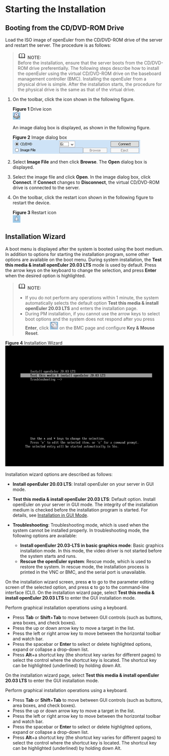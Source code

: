 # Starting the Installation<a name="EN-US_TOPIC_0229291223"></a>

## Booting from the CD/DVD-ROM Drive<a name="section1210220215326"></a>

Load the ISO image of openEuler from the CD/DVD-ROM drive of the server and restart the server. The procedure is as follows:

>![](public_sys-resources/icon-note.gif) **NOTE:**   
>Before the installation, ensure that the server boots from the CD/DVD-ROM drive preferentially. The following steps describe how to install the openEuler using the virtual CD/DVD-ROM drive on the baseboard management controller \(BMC\). Installing the openEuler from a physical drive is simple. After the installation starts, the procedure for the physical drive is the same as that of the virtual drive.  

1.  On the toolbar, click the icon shown in the following figure.

    **Figure  1**  Drive icon<a name="en-us_topic_0151920806_f6ff7658b349942ea87f4521c0256c32e"></a>  
    ![](figures/drive-icon.png "drive-icon")

    An image dialog box is displayed, as shown in the following figure.

    **Figure  2**  Image dialog box<a name="en-us_topic_0151920806_fb74fb37f86cd423aacf34bddedd6841a"></a>  
    ![](figures/image-dialog-box.png "image-dialog-box")

2.  Select  **Image File**  and then click  **Browse**. The  **Open**  dialog box is displayed.
3.  Select the image file and click  **Open**. In the image dialog box, click  **Connect**. If  **Connect**  changes to  **Disconnect**, the virtual CD/DVD-ROM drive is connected to the server.
4.  On the toolbar, click the restart icon shown in the following figure to restart the device.

    **Figure  3**  Restart icon<a name="en-us_topic_0151920806_f0d1f4f5f96de47b48c64b3535b2b60d1"></a>  
    ![](figures/restart-icon.png "restart-icon")


## Installation Wizard<a name="section510995610335"></a>

A boot menu is displayed after the system is booted using the boot medium. In addition to options for starting the installation program, some other options are available on the boot menu. During system installation, the  **Test this media & install openEuler 20.03 LTS**  mode is used by default. Press the arrow keys on the keyboard to change the selection, and press  **Enter**  when the desired option is highlighted.

>![](public_sys-resources/icon-note.gif) **NOTE:**   
>-   If you do not perform any operations within 1 minute, the system automatically selects the default option  **Test this media & install openEuler 20.03 LTS**  and enters the installation page.  
>-   During PM installation, if you cannot use the arrow keys to select boot options and the system does not respond after you press  **Enter**, click  ![](figures/en-us_image_0229420473.png)  on the BMC page and configure  **Key & Mouse Reset**.  

**Figure  4**  Installation Wizard<a name="fig1601161484619"></a>  
![](figures/installation-wizard.png "installation-wizard")

Installation wizard options are described as follows:

-   **Install openEuler 20.03 LTS**: Install openEuler on your server in GUI mode.

-   **Test this media & install openEuler 20.03 LTS**: Default option. Install openEuler on your server in GUI mode. The integrity of the installation medium is checked before the installation program is started. For details, see  [Installation in GUI Mode](installation-in-gui-mode.md).

-   **Troubleshooting**: Troubleshooting mode, which is used when the system cannot be installed properly. In troubleshooting mode, the following options are available:
    -   **Install openEuler 20.03-LTS in basic graphics mode**: Basic graphics installation mode. In this mode, the video driver is not started before the system starts and runs.
    -   **Rescue the openEuler system**: Rescue mode, which is used to restore the system. In rescue mode, the installation process is printed in the VNC or BMC, and the serial port is unavailable.


On the installation wizard screen, press  **e**  to go to the parameter editing screen of the selected option, and press  **c**  to go to the command-line interface \(CLI\). On the installation wizard page, select  **Test this media & install openEuler 20.03 LTS**  to enter the GUI installation mode.

Perform graphical installation operations using a keyboard.

-   Press  **Tab**  or  **Shift**+**Tab**  to move between GUI controls \(such as buttons, area boxes, and check boxes\).
-   Press the up or down arrow key to move a target in the list.
-   Press the left or right arrow key to move between the horizontal toolbar and watch bar.
-   Press the spacebar or  **Enter**  to select or delete highlighted options, expand or collapse a drop-down list.
-   Press  **Alt**+a shortcut key \(the shortcut key varies for different pages\) to select the control where the shortcut key is located. The shortcut key can be highlighted \(underlined\) by holding down Alt.

On the installation wizard page, select  **Test this media & install openEuler 20.03 LTS**  to enter the GUI installation mode.

Perform graphical installation operations using a keyboard.

-   Press  **Tab**  or  **Shift**+**Tab**  to move between GUI controls \(such as buttons, area boxes, and check boxes\).
-   Press the up or down arrow key to move a target in the list.
-   Press the left or right arrow key to move between the horizontal toolbar and watch bar.
-   Press the spacebar or  **Enter**  to select or delete highlighted options, expand or collapse a drop-down list.
-   Press  **Alt**+a shortcut key \(the shortcut key varies for different pages\) to select the control where the shortcut key is located. The shortcut key can be highlighted \(underlined\) by holding down Alt.


